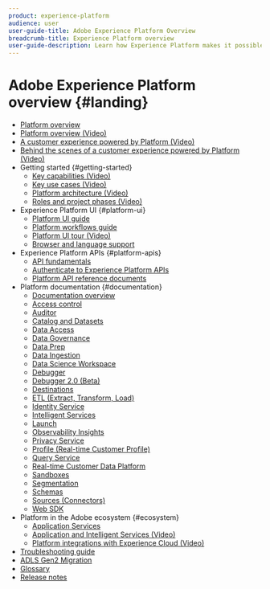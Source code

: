 ```yaml
---
product: experience-platform
audience: user
user-guide-title: Adobe Experience Platform Overview
breadcrumb-title: Experience Platform overview
user-guide-description: Learn how Experience Platform makes it possible to deliver personalized experiences to your customers in real-time.
---
```


# Adobe Experience Platform overview {#landing}

* [Platform overview](home.md)
* [Platform overview (Video)](video/platform-overview.md)
* [A customer experience powered by Platform (Video)](video/customer-experience.md)
* [Behind the scenes of a customer experience powered by Platform (Video)](video/customer-experience-bts.md)
* Getting started {#getting-started}
  * [Key capabilities (Video)](video/key-capabilities.md)
  * [Key use cases (Video)](video/platform-use-cases.md)
  * [Platform architecture (Video)](video/platform-architecture.md)
  * [Roles and project phases (Video)](video/roles-project-phases.md)
* Experience Platform UI {#platform-ui}
  * [Platform UI guide](ui-guide.md)
  * [Platform workflows guide](workflows.md)
  * [Platform UI tour (Video)](video/platform-ui.md)
  * [Browser and language support](browser-language-support.md)
* Experience Platform APIs {#platform-apis}
  * [API fundamentals](api-fundamentals.md)
  * [Authenticate to Experience Platform APIs](https://docs.adobe.com/content/help/en/platform-learn/tutorials/platform-api-authentication.html)
  * [Platform API reference documents](https://www.adobe.io/apis/experienceplatform/home/api-reference.html)
* Platform documentation {#documentation}
  * [Documentation overview](documentation/overview.md)
  * [Access control](https://docs.adobe.com/content/help/en/experience-platform/access-control/home.html)
  * [Auditor](https://docs.adobe.com/content/help/en/auditor/using/overview.html)
  * [Catalog and Datasets](https://docs.adobe.com/content/help/en/experience-platform/catalog/home.html)
  * [Data Access](https://docs.adobe.com/content/help/en/experience-platform/data-access/home.html)
  * [Data Governance](https://docs.adobe.com/content/help/en/experience-platform/data-governance/home.html)
  * [Data Prep](https://docs.adobe.com/content/help/en/experience-platform/data-prep/home.html)
  * [Data Ingestion](https://docs.adobe.com/content/help/en/experience-platform/ingestion/home.html)
  * [Data Science Workspace](https://docs.adobe.com/content/help/en/experience-platform/data-science-workspace/home.html)
  * [Debugger](https://docs.adobe.com/content/help/en/debugger/using/experience-cloud-debugger.html)
  * [Debugger 2.0 (Beta)](https://docs.adobe.com/content/help/en/debugger/using-v2/experience-cloud-debugger.html)
  * [Destinations](https://docs.adobe.com/content/help/en/experience-platform/rtcdp/destinations/destinations-overview.html)
  * [ETL (Extract, Transform, Load)](https://docs.adobe.com/content/help/en/experience-platform/etl/home.html)
  * [Identity Service](https://docs.adobe.com/content/help/en/experience-platform/identity/home.html)
  * [Intelligent Services](https://docs.adobe.com/content/help/en/experience-platform/intelligent-services/home.html)
  * [Launch](https://docs.adobe.com/content/help/en/launch/using/overview.html)
  * [Observability Insights](https://docs.adobe.com/content/help/en/experience-platform/observability/home.html)
  * [Privacy Service](https://docs.adobe.com/content/help/en/experience-platform/privacy/home.html)
  * [Profile (Real-time Customer Profile)](https://docs.adobe.com/content/help/en/experience-platform/profile/home.html)
  * [Query Service](https://docs.adobe.com/content/help/en/experience-platform/query/home.html)
  * [Real-time Customer Data Platform](https://docs.adobe.com/content/help/en/experience-platform/rtcdp/overview.html)
  * [Sandboxes](https://docs.adobe.com/content/help/en/experience-platform/sandbox/home.html)
  * [Segmentation](https://docs.adobe.com/content/help/en/experience-platform/segmentation/home.html)
  * [Schemas](https://docs.adobe.com/content/help/en/experience-platform/xdm/home.html)
  * [Sources (Connectors)](https://docs.adobe.com/content/help/en/experience-platform/sources/home.html)
  * [Web SDK](https://docs.adobe.com/content/help/en/experience-platform/edge/home.html)
* Platform in the Adobe ecosystem {#ecosystem}
  * [Application Services](application-services.md)
  * [Application and Intelligent Services (Video)](video/application-intelligent-services.md)
  * [Platform integrations with Experience Cloud (Video)](video/experience-cloud-integrations.md)
* [Troubleshooting guide](troubleshooting.md)
* [ADLS Gen2 Migration](adls2-gen2-migration.md)
* [Glossary](glossary.md)
* [Release notes](https://docs.adobe.com/content/help/en/experience-platform/release-notes/latest.html)